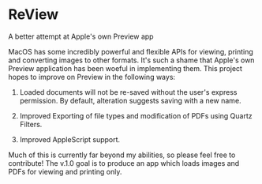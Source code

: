 # ReView
A better attempt at Apple's own Preview app

MacOS has some incredibly powerful and flexible APIs for viewing, printing and converting images to other formats. It's such a shame that Apple's own Preview application has been woeful in implementing them. This project hopes to improve on Preview in the following ways:

1. Loaded documents will not be re-saved without the user's express permission. By default, alteration suggests saving with a new name.

2. Improved Exporting of file types and modification of PDFs using Quartz Filters.

3. Improved AppleScript support.


Much of this is currently far beyond my abilities, so please feel free to contribute! The v.1.0 goal is to produce an app which loads images and PDFs for viewing and printing only.
